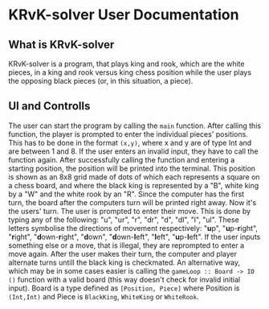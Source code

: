 # KRvK-solver User Documentation
## What is KRvK-solver
KRvK-solver is a program, that plays king and rook, which are the white pieces, in a king and rook versus king chess position while the user plays the opposing black pieces (or, in this situation, a piece).
## UI and Controlls
The user can start the program by calling the ```main``` function. After calling this function, the player is prompted to enter the individual pieces' positions. This has to be done in the format ```(x,y)```, where x and y are of type Int and are between 1 and 8. If the user enters an invalid input, they have to call the function again.
After successfully calling the function and entering a starting position, the position will be printed into the terminal. This position is shown as an 8x8 grid made of dots of which each represents a square on a chess board, and where the black king is represented by a "B", white king by a "W" and the white rook by an "R". Since the computer has the first turn, the board after the computers turn will be printed right away. 
Now it's the users' turn. The user is prompted to enter their move. This is done by typing any of the following: "u", "ur", "r", "dr", "d", "dl", "l", "ul". These letters symbolise the directions of movement respectively: "**u**p", "**u**p-**r**ight", "**r**ight", "**d**own-**r**ight", "**d**own", "**d**own-**l**eft", "**l**eft", "**u**p-**l**eft". If the user inputs something else or a move, that is illegal, they are reprompted to enter a move again. After the user makes their turn, the computer and player alternate turns untill the black king is checkmated.
An alternative way, which may be in some cases easier is calling the ```gameLoop :: Board -> IO ()``` function with a valid board (this way doesn't check for invalid initial input). Board is a type defined as ```[Position, Piece]``` where Position is ```(Int,Int)``` and Piece is ```BlackKing```, ```WhiteKing``` or ```WhiteRook```.